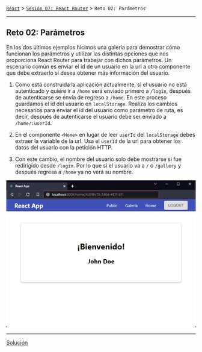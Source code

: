 [`React`](../../README.md) > [`Sesión 07: React Router`](../Readme.md) > `Reto 02: Parámetros`

---

## Reto 02: Parámetros

En los dos últimos ejemplos hicimos una galería para demostrar cómo funcionan los parámetros y utilizar las distintas opciones que nos proporciona React Router para trabajar con dichos parámetros. Un escenario común es enviar el id de un usuario en la url a otro componente que debe extraerlo si desea obtener más información del usuario.

1. Como está construida la aplicación actualmente, si el usuario no está autenticado y quiere ir a `/home` será enviado primero a `/login`, después de autenticarse se envía de regreso a `/home`. En este proceso guardamos el id del usuario en `localStorage`. Realiza los cambios necesarios para enviar el id del usuario como parámetro de ruta, es decir, después de autenticarse el usuario debe ser enviado a `/home/:userId`.

2. En el componente `<Home>` en lugar de leer `userId` del `localStorage` debes extraer la variable de la url. Usa el `userId` de la url para obtener los datos del usuario con la petición HTTP.

3. Con este cambio, el nombre del usuario solo debe mostrarse si fue redirigido desde `/login`. Por lo que si el usuario va a `/` o `/gallery` y después regresa a `/home` ya no verá su nombre.

![Route Params](./assets/route-params.png)

---

[Solución](./Solucion/Readme.md)
